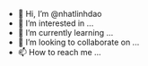 - 👋 Hi, I’m @nhatlinhdao
- 👀 I’m interested in ...
- 🌱 I’m currently learning ...
- 💞️ I’m looking to collaborate on ...
- 📫 How to reach me ...

<!---
nhatlinhdao/nhatlinhdao is a ✨ special ✨ repository because its `README.md` (this file) appears on your GitHub profile.
You can click the Preview link to take a look at your changes.
--->
